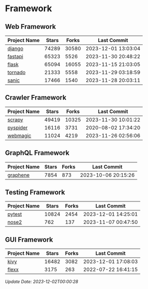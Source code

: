 # Framework

## Web Framework
| Project Name | Stars | Forks | Last Commit |
| ------------ | ----- | ----- | ----------- |
| [django](https://github.com/django/django) | 74289 | 30580 | 2023-12-01 13:03:04 |
| [fastapi](https://github.com/tiangolo/fastapi) | 65323 | 5526 | 2023-11-30 20:48:22 |
| [flask](https://github.com/pallets/flask) | 65094 | 16055 | 2023-11-15 21:03:05 |
| [tornado](https://github.com/tornadoweb/tornado) | 21333 | 5558 | 2023-11-29 03:18:59 |
| [sanic](https://github.com/sanic-org/sanic) | 17466 | 1540 | 2023-11-28 20:03:11 |

## Crawler Framework
| Project Name | Stars | Forks | Last Commit |
| ------------ | ----- | ----- | ----------- |
| [scrapy](https://github.com/scrapy/scrapy) | 49419 | 10325 | 2023-11-30 10:01:22 |
| [pyspider](https://github.com/binux/pyspider) | 16116 | 3731 | 2020-08-02 17:34:20 |
| [webmagic](https://github.com/code4craft/webmagic) | 11024 | 4219 | 2023-11-26 02:56:06 |

## GraphQL Framework
| Project Name | Stars | Forks | Last Commit |
| ------------ | ----- | ----- | ----------- |
| [graphene](https://github.com/graphql-python/graphene) | 7854 | 873 | 2023-10-06 20:15:26 |

## Testing Framework
| Project Name | Stars | Forks | Last Commit |
| ------------ | ----- | ----- | ----------- |
| [pytest](https://github.com/pytest-dev/pytest) | 10824 | 2454 | 2023-12-01 14:25:01 |
| [nose2](https://github.com/nose-devs/nose2) | 762 | 137 | 2023-11-07 00:47:50 |

## GUI Framework
| Project Name | Stars | Forks | Last Commit |
| ------------ | ----- | ----- | ----------- |
| [kivy](https://github.com/kivy/kivy) | 16482 | 3082 | 2023-12-01 17:08:03 |
| [flexx](https://github.com/flexxui/flexx) | 3175 | 263 | 2022-07-22 16:41:15 |

*Update Date: 2023-12-02T00:00:28*